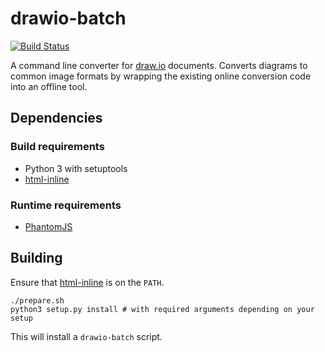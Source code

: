 # drawio-batch

[![Build Status](https://travis-ci.org/languitar/drawio-batch.svg?branch=master)](https://travis-ci.org/languitar/drawio-batch)

A command line converter for [draw.io] documents.
Converts diagrams to common image formats by wrapping the existing online conversion code into an offline tool.

## Dependencies

### Build requirements

* Python 3 with setuptools
* [html-inline](https://github.com/substack/html-inline)

### Runtime requirements

* [PhantomJS](http://phantomjs.org/)

## Building

Ensure that [html-inline] is on the `PATH`.

```
./prepare.sh
python3 setup.py install # with required arguments depending on your setup
```

This will install a `drawio-batch` script.


[draw.io]: https://www.draw.io/
[html-inline]: https://github.com/substack/html-inline
